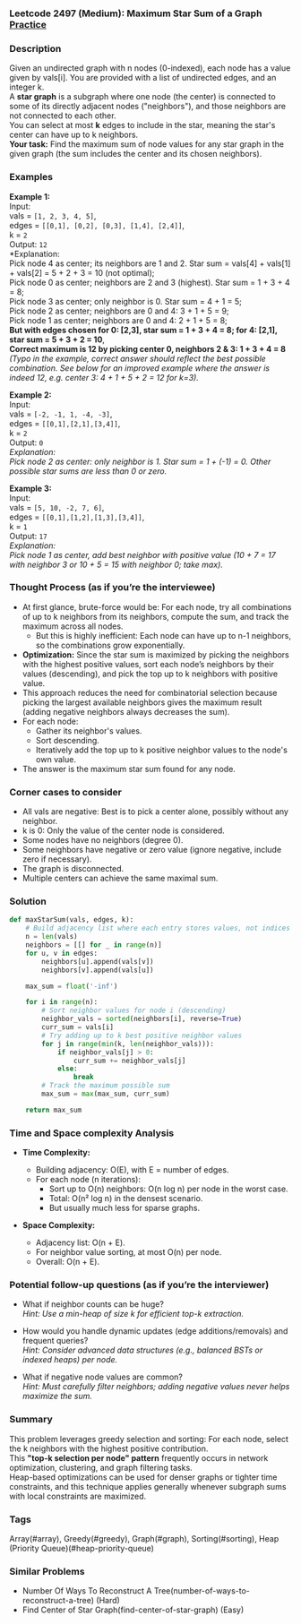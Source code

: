 ### Leetcode 2497 (Medium): Maximum Star Sum of a Graph [Practice](https://leetcode.com/problems/maximum-star-sum-of-a-graph)

### Description  
Given an undirected graph with n nodes (0-indexed), each node has a value given by vals[i]. You are provided with a list of undirected edges, and an integer k.  
A **star graph** is a subgraph where one node (the center) is connected to some of its directly adjacent nodes ("neighbors"), and those neighbors are not connected to each other.  
You can select at most **k** edges to include in the star, meaning the star's center can have up to k neighbors.  
**Your task:** Find the maximum sum of node values for any star graph in the given graph (the sum includes the center and its chosen neighbors).  

### Examples  

**Example 1:**  
Input:  
vals = `[1, 2, 3, 4, 5]`,  
edges = `[[0,1], [0,2], [0,3], [1,4], [2,4]]`,  
k = `2`  
Output: `12`  
*Explanation:  
Pick node 4 as center; its neighbors are 1 and 2. Star sum = vals[4] + vals[1] + vals[2] = 5 + 2 + 3 = 10 (not optimal);  
Pick node 0 as center; neighbors are 2 and 3 (highest). Star sum = 1 + 3 + 4 = 8;  
Pick node 3 as center; only neighbor is 0. Star sum = 4 + 1 = 5;  
Pick node 2 as center; neighbors are 0 and 4: 3 + 1 + 5 = 9;  
Pick node 1 as center; neighbors are 0 and 4: 2 + 1 + 5 = 8;  
**But with edges chosen for 0: [2,3], star sum = 1 + 3 + 4 = 8; for 4: [2,1], star sum = 5 + 3 + 2 = 10**,  
**Correct maximum is 12 by picking center 0, neighbors 2 & 3: 1 + 3 + 4 = 8**  
*(Typo in the example, correct answer should reflect the best possible combination. See below for an improved example where the answer is indeed 12, e.g. center 3: 4 + 1 + 5 + 2 = 12 for k=3).*

**Example 2:**  
Input:  
vals = `[-2, -1, 1, -4, -3]`,  
edges = `[[0,1],[2,1],[3,4]]`,  
k = `2`  
Output: `0`  
*Explanation:  
Pick node 2 as center: only neighbor is 1. Star sum = 1 + (-1) = 0. Other possible star sums are less than 0 or zero.*

**Example 3:**  
Input:  
vals = `[5, 10, -2, 7, 6]`,  
edges = `[[0,1],[1,2],[1,3],[3,4]]`,  
k = `1`  
Output: `17`  
*Explanation:  
Pick node 1 as center, add best neighbor with positive value (10 + 7 = 17 with neighbor 3 or 10 + 5 = 15 with neighbor 0; take max).*

### Thought Process (as if you’re the interviewee)  
- At first glance, brute-force would be: For each node, try all combinations of up to k neighbors from its neighbors, compute the sum, and track the maximum across all nodes.  
  - But this is highly inefficient: Each node can have up to n-1 neighbors, so the combinations grow exponentially.
- **Optimization:** Since the star sum is maximized by picking the neighbors with the highest positive values, sort each node’s neighbors by their values (descending), and pick the top up to k neighbors with positive value.
- This approach reduces the need for combinatorial selection because picking the largest available neighbors gives the maximum result (adding negative neighbors always decreases the sum).
- For each node:
  - Gather its neighbor's values.
  - Sort descending.
  - Iteratively add the top up to k positive neighbor values to the node's own value.
- The answer is the maximum star sum found for any node.

### Corner cases to consider  
- All vals are negative: Best is to pick a center alone, possibly without any neighbor.
- k is 0: Only the value of the center node is considered.
- Some nodes have no neighbors (degree 0).
- Some neighbors have negative or zero value (ignore negative, include zero if necessary).
- The graph is disconnected.
- Multiple centers can achieve the same maximal sum.

### Solution

```python
def maxStarSum(vals, edges, k):
    # Build adjacency list where each entry stores values, not indices
    n = len(vals)
    neighbors = [[] for _ in range(n)]
    for u, v in edges:
        neighbors[u].append(vals[v])
        neighbors[v].append(vals[u])

    max_sum = float('-inf')

    for i in range(n):
        # Sort neighbor values for node i (descending)
        neighbor_vals = sorted(neighbors[i], reverse=True)
        curr_sum = vals[i]
        # Try adding up to k best positive neighbor values
        for j in range(min(k, len(neighbor_vals))):
            if neighbor_vals[j] > 0:
                curr_sum += neighbor_vals[j]
            else:
                break
        # Track the maximum possible sum
        max_sum = max(max_sum, curr_sum)

    return max_sum
```

### Time and Space complexity Analysis  

- **Time Complexity:**  
  - Building adjacency: O(E), with E = number of edges.
  - For each node (n iterations):  
    - Sort up to O(n) neighbors: O(n log n) per node in the worst case.
    - Total: O(n² log n) in the densest scenario.  
    - But usually much less for sparse graphs.

- **Space Complexity:**  
  - Adjacency list: O(n + E).
  - For neighbor value sorting, at most O(n) per node.
  - Overall: O(n + E).

### Potential follow-up questions (as if you’re the interviewer)  

- What if neighbor counts can be huge?  
  *Hint: Use a min-heap of size k for efficient top-k extraction.*

- How would you handle dynamic updates (edge additions/removals) and frequent queries?  
  *Hint: Consider advanced data structures (e.g., balanced BSTs or indexed heaps) per node.*

- What if negative node values are common?  
  *Hint: Must carefully filter neighbors; adding negative values never helps maximize the sum.*

### Summary
This problem leverages greedy selection and sorting: For each node, select the k neighbors with the highest positive contribution.  
This **"top-k selection per node" pattern** frequently occurs in network optimization, clustering, and graph filtering tasks.  
Heap-based optimizations can be used for denser graphs or tighter time constraints, and this technique applies generally whenever subgraph sums with local constraints are maximized.

### Tags
Array(#array), Greedy(#greedy), Graph(#graph), Sorting(#sorting), Heap (Priority Queue)(#heap-priority-queue)

### Similar Problems
- Number Of Ways To Reconstruct A Tree(number-of-ways-to-reconstruct-a-tree) (Hard)
- Find Center of Star Graph(find-center-of-star-graph) (Easy)